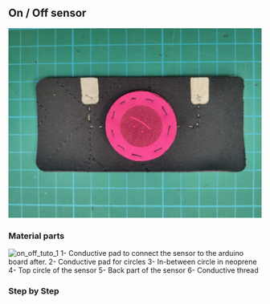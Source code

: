 ## On / Off sensor
![on_off](img_sources/on_off_sensor.jpg)


### Material parts
![on_off_tuto_1](img_sources/tuto-on-off-1.png)
1- Conductive pad to connect the sensor to the arduino board after.
2- Conductive pad for circles
3- In-between circle in neoprene
4- Top circle of the sensor
5- Back part of the sensor
6- Conductive thread

### Step by Step
